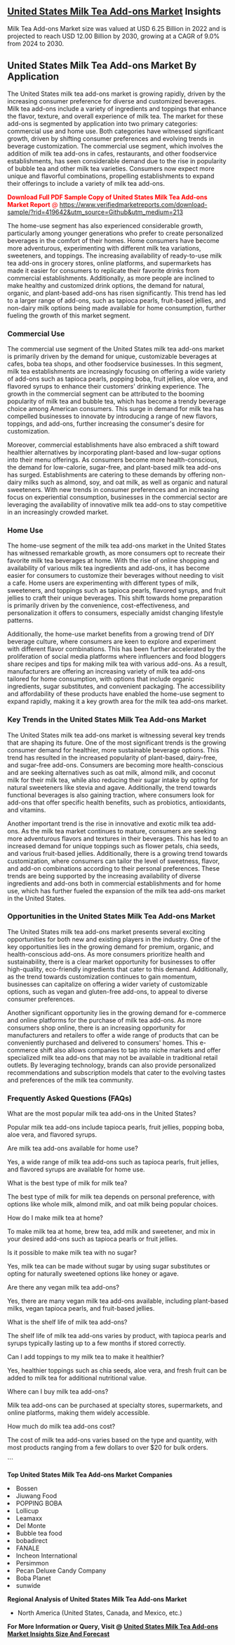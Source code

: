 <h2><a href="https://www.verifiedmarketreports.com/download-sample/?rid=419642&amp;utm_source=Github&amp;utm_medium=213" target="_blank">United States Milk Tea Add-ons Market</a> Insights</h2><p>Milk Tea Add-ons Market size was valued at USD 6.25 Billion in 2022 and is projected to reach USD 12.00 Billion by 2030, growing at a CAGR of 9.0% from 2024 to 2030.</p><p><h2>United States Milk Tea Add-ons Market By Application</h2><p>The United States milk tea add-ons market is growing rapidly, driven by the increasing consumer preference for diverse and customized beverages. Milk tea add-ons include a variety of ingredients and toppings that enhance the flavor, texture, and overall experience of milk tea. The market for these add-ons is segmented by application into two primary categories: commercial use and home use. Both categories have witnessed significant growth, driven by shifting consumer preferences and evolving trends in beverage customization. The commercial use segment, which involves the addition of milk tea add-ons in cafes, restaurants, and other foodservice establishments, has seen considerable demand due to the rise in popularity of bubble tea and other milk tea varieties. Consumers now expect more unique and flavorful combinations, propelling establishments to expand their offerings to include a variety of milk tea add-ons.<p><span class=""><span style="color: #ff0000;"><strong>Download Full PDF Sample Copy of United States Milk Tea Add-ons Market Report</strong> @ </span><a href="https://www.verifiedmarketreports.com/download-sample/?rid=419642&amp;utm_source=Github&amp;utm_medium=213" target="_blank">https://www.verifiedmarketreports.com/download-sample/?rid=419642&amp;utm_source=Github&amp;utm_medium=213</a></span></p><p>The home-use segment has also experienced considerable growth, particularly among younger generations who prefer to create personalized beverages in the comfort of their homes. Home consumers have become more adventurous, experimenting with different milk tea variations, sweeteners, and toppings. The increasing availability of ready-to-use milk tea add-ons in grocery stores, online platforms, and supermarkets has made it easier for consumers to replicate their favorite drinks from commercial establishments. Additionally, as more people are inclined to make healthy and customized drink options, the demand for natural, organic, and plant-based add-ons has risen significantly. This trend has led to a larger range of add-ons, such as tapioca pearls, fruit-based jellies, and non-dairy milk options being made available for home consumption, further fueling the growth of this market segment.</p><h3>Commercial Use</h3><p>The commercial use segment of the United States milk tea add-ons market is primarily driven by the demand for unique, customizable beverages at cafes, boba tea shops, and other foodservice businesses. In this segment, milk tea establishments are increasingly focusing on offering a wide variety of add-ons such as tapioca pearls, popping boba, fruit jellies, aloe vera, and flavored syrups to enhance their customers' drinking experience. The growth in the commercial segment can be attributed to the booming popularity of milk tea and bubble tea, which has become a trendy beverage choice among American consumers. This surge in demand for milk tea has compelled businesses to innovate by introducing a range of new flavors, toppings, and add-ons, further increasing the consumer's desire for customization.<p>Moreover, commercial establishments have also embraced a shift toward healthier alternatives by incorporating plant-based and low-sugar options into their menu offerings. As consumers become more health-conscious, the demand for low-calorie, sugar-free, and plant-based milk tea add-ons has surged. Establishments are catering to these demands by offering non-dairy milks such as almond, soy, and oat milk, as well as organic and natural sweeteners. With new trends in consumer preferences and an increasing focus on experiential consumption, businesses in the commercial sector are leveraging the availability of innovative milk tea add-ons to stay competitive in an increasingly crowded market.</p><h3>Home Use</h3><p>The home-use segment of the milk tea add-ons market in the United States has witnessed remarkable growth, as more consumers opt to recreate their favorite milk tea beverages at home. With the rise of online shopping and availability of various milk tea ingredients and add-ons, it has become easier for consumers to customize their beverages without needing to visit a cafe. Home users are experimenting with different types of milk, sweeteners, and toppings such as tapioca pearls, flavored syrups, and fruit jellies to craft their unique beverages. This shift towards home preparation is primarily driven by the convenience, cost-effectiveness, and personalization it offers to consumers, especially amidst changing lifestyle patterns.<p>Additionally, the home-use market benefits from a growing trend of DIY beverage culture, where consumers are keen to explore and experiment with different flavor combinations. This has been further accelerated by the proliferation of social media platforms where influencers and food bloggers share recipes and tips for making milk tea with various add-ons. As a result, manufacturers are offering an increasing variety of milk tea add-ons tailored for home consumption, with options that include organic ingredients, sugar substitutes, and convenient packaging. The accessibility and affordability of these products have enabled the home-use segment to expand rapidly, making it a key growth area for the milk tea add-ons market.</p><h3>Key Trends in the United States Milk Tea Add-ons Market</h3><p>The United States milk tea add-ons market is witnessing several key trends that are shaping its future. One of the most significant trends is the growing consumer demand for healthier, more sustainable beverage options. This trend has resulted in the increased popularity of plant-based, dairy-free, and sugar-free add-ons. Consumers are becoming more health-conscious and are seeking alternatives such as oat milk, almond milk, and coconut milk for their milk tea, while also reducing their sugar intake by opting for natural sweeteners like stevia and agave. Additionally, the trend towards functional beverages is also gaining traction, where consumers look for add-ons that offer specific health benefits, such as probiotics, antioxidants, and vitamins.<p>Another important trend is the rise in innovative and exotic milk tea add-ons. As the milk tea market continues to mature, consumers are seeking more adventurous flavors and textures in their beverages. This has led to an increased demand for unique toppings such as flower petals, chia seeds, and various fruit-based jellies. Additionally, there is a growing trend towards customization, where consumers can tailor the level of sweetness, flavor, and add-on combinations according to their personal preferences. These trends are being supported by the increasing availability of diverse ingredients and add-ons both in commercial establishments and for home use, which has further fueled the expansion of the milk tea add-ons market in the United States.</p><h3>Opportunities in the United States Milk Tea Add-ons Market</h3><p>The United States milk tea add-ons market presents several exciting opportunities for both new and existing players in the industry. One of the key opportunities lies in the growing demand for premium, organic, and health-conscious add-ons. As more consumers prioritize health and sustainability, there is a clear market opportunity for businesses to offer high-quality, eco-friendly ingredients that cater to this demand. Additionally, as the trend towards customization continues to gain momentum, businesses can capitalize on offering a wider variety of customizable options, such as vegan and gluten-free add-ons, to appeal to diverse consumer preferences.<p>Another significant opportunity lies in the growing demand for e-commerce and online platforms for the purchase of milk tea add-ons. As more consumers shop online, there is an increasing opportunity for manufacturers and retailers to offer a wide range of products that can be conveniently purchased and delivered to consumers' homes. This e-commerce shift also allows companies to tap into niche markets and offer specialized milk tea add-ons that may not be available in traditional retail outlets. By leveraging technology, brands can also provide personalized recommendations and subscription models that cater to the evolving tastes and preferences of the milk tea community.</p><h3>Frequently Asked Questions (FAQs)</h3><p>What are the most popular milk tea add-ons in the United States?</p><p>Popular milk tea add-ons include tapioca pearls, fruit jellies, popping boba, aloe vera, and flavored syrups.</p><p>Are milk tea add-ons available for home use?</p><p>Yes, a wide range of milk tea add-ons such as tapioca pearls, fruit jellies, and flavored syrups are available for home use.</p><p>What is the best type of milk for milk tea?</p><p>The best type of milk for milk tea depends on personal preference, with options like whole milk, almond milk, and oat milk being popular choices.</p><p>How do I make milk tea at home?</p><p>To make milk tea at home, brew tea, add milk and sweetener, and mix in your desired add-ons such as tapioca pearls or fruit jellies.</p><p>Is it possible to make milk tea with no sugar?</p><p>Yes, milk tea can be made without sugar by using sugar substitutes or opting for naturally sweetened options like honey or agave.</p><p>Are there any vegan milk tea add-ons?</p><p>Yes, there are many vegan milk tea add-ons available, including plant-based milks, vegan tapioca pearls, and fruit-based jellies.</p><p>What is the shelf life of milk tea add-ons?</p><p>The shelf life of milk tea add-ons varies by product, with tapioca pearls and syrups typically lasting up to a few months if stored correctly.</p><p>Can I add toppings to my milk tea to make it healthier?</p><p>Yes, healthier toppings such as chia seeds, aloe vera, and fresh fruit can be added to milk tea for additional nutritional value.</p><p>Where can I buy milk tea add-ons?</p><p>Milk tea add-ons can be purchased at specialty stores, supermarkets, and online platforms, making them widely accessible.</p><p>How much do milk tea add-ons cost?</p><p>The cost of milk tea add-ons varies based on the type and quantity, with most products ranging from a few dollars to over $20 for bulk orders.</p>```</p><p><strong>Top United States Milk Tea Add-ons Market Companies</strong></p><div data-test-id=""><p><li>Bossen</li><li> Jiuwang Food</li><li> POPPING BOBA</li><li> Lollicup</li><li> Leamaxx</li><li> Del Monte</li><li> Bubble tea food</li><li> bobadirect</li><li> FANALE</li><li> Incheon International</li><li> Persimmon</li><li> Pecan Deluxe Candy Company</li><li> Boba Planet</li><li> sunwide</li></p><div><strong>Regional Analysis of&nbsp;United States Milk Tea Add-ons Market</strong></div><ul><li dir="ltr"><p dir="ltr">North America&nbsp;(United States, Canada, and Mexico, etc.)</p></li></ul><p><strong>For More Information or Query, Visit @&nbsp;</strong><strong><a href="https://www.verifiedmarketreports.com/product/milk-tea-add-ons-market/?utm_source=Github&amp;utm_medium=213" target="_blank">United States Milk Tea Add-ons Market Insights Size And Forecast</a></strong></p></div>
